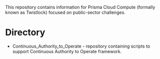 This repository contains information for Prisma Cloud Compute (formally known as Twistlock) focused on public-sector challenges.

# Directory

* Continuous_Authority_to_Operate - repository containing scripts to support Continuous Authority to Operate framework.
